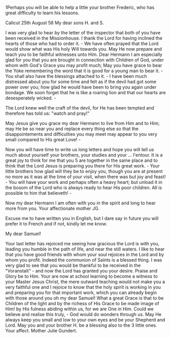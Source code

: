 1Perhaps you will be able to help a little your brother Frederic, who has great difficulty to learn his lessons.

 Calicut 25th August 58
My dear sons H. and S.

I was very glad to hear by the letter of the inspector that both of you have been received in the Missionhouse. I thank the Lord for having inclined the hearts of those who had to order it. - We have often prayed that the Lord would show what was His holy Will towards you. May He now prepare and teach you to be faithful witnesses unto Him. Dear Hermann I am especially glad for you that you are brought in connection with Children of God, under whom with God's Grace you may profit much; May you have grace to bear the Yoke remembering the word that it is good for a young man to bear it. - You shall also have the blessings attached to it. - I have been much distressed about you for some time and felt as if the devil had got some power over you; how glad he would have been to bring you again under bondage. We soon forget that he is like a roaring lion and that our hearts are desesperately wicked. -

The Lord knew well the craft of the devil, for He has been tempted and therefore has told us: "watch and pray!"

May Jesus give you grace my dear Hermann to live from Him and to Him; may He be so near you and replace every thing else so that the disappointements and difficulties you may meet may appear to you very small compared to His great Love! -

Now you will have time to write us long letters and hope you will tell us much about yourself your brothers, your studies and your … l'entour. It is a great joy to think for me that you 5 are together in the same place and to think that the Lord Jesus is preparing you there for His great work. - Your little brothers how glad will they be to enjoy you, though you are at present no more as it was at the time of your visit, when there was but joy and feast! - You will have your work and perhaps often a heavy heart; but unload it in the bosom of the Lord who is always ready to hear His poor children. All is possible to him that believeth! -

Now my dear Hermann I am often with you in the spirit and long to hear more from you. Your affectionate mother JG.

Excuse me to have written you in English, but I dare say in future you will prefer it to French and if not, kindly let me know.


My dear Samuel!

Your last letter has rejoiced me seeing how gracious the Lord is with you, leading you humble in the path of life, and near the still waters. I like to hear that you have good friends with whom your soul rejoices in the Lord and by whom you profit. Indeed the communion of Saints is a blessed thing. I was very glad to see that you would be thankful to be received in the "Voranstalt" - and now the Lord has granted you your desire. Praise and Glory be to Him. Your are now at school learning to become a witness to your Master Jesus Christ, the mere outward teaching would not make you a very faithful one and I rejoice to know that the holy spirit is working in you and preparing you for that important work, which you can already begin with those around you oh my dear Samuel! What a great Grace is that to be Children of the light and by the richess of His Grace to be made image of Him! by His fulness abiding within us, for we are One in Him. Could we believe and realise this truly, - God would do wonders through us. May He always keep you small and low to your own eyes and be your Shepherd and Lord. May you and your brother H. be a blessing also to the 3 little ones. 
 Your affect. Mother
 Julie Gundert.

